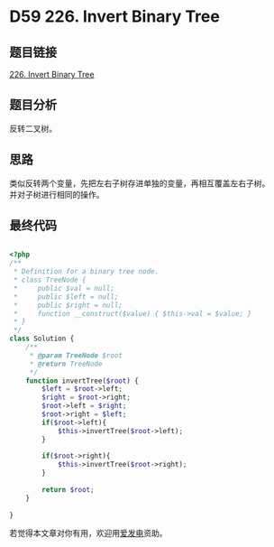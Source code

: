 # D59 226. Invert Binary Tree

## 题目链接

[226. Invert Binary Tree](https://leetcode.com/problems/invert-binary-tree/)

## 题目分析

反转二叉树。

## 思路

类似反转两个变量，先把左右子树存进单独的变量，再相互覆盖左右子树。  
并对子树进行相同的操作。

## 最终代码

```php

<?php
/**
 * Definition for a binary tree node.
 * class TreeNode {
 *     public $val = null;
 *     public $left = null;
 *     public $right = null;
 *     function __construct($value) { $this->val = $value; }
 * }
 */
class Solution {
    /**
     * @param TreeNode $root
     * @return TreeNode
     */
    function invertTree($root) {
        $left = $root->left;
        $right = $root->right;
        $root->left = $right;
        $root->right = $left;
        if($root->left){
            $this->invertTree($root->left);
        }
        
        if($root->right){
            $this->invertTree($root->right);
        }
        
        return $root;
    }
    
}
```

若觉得本文章对你有用，欢迎用[爱发电](https://afdian.net/@skys215)资助。

